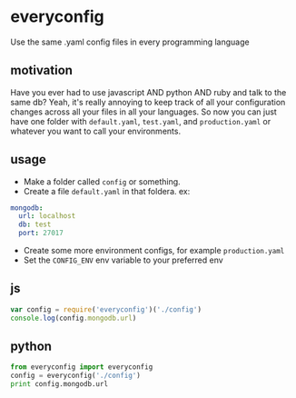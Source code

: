 # everyconfig
Use the same .yaml config files in every programming language

## motivation
Have you ever had to use javascript AND python AND ruby and talk to the same db?  Yeah, it's really annoying to keep track of all your configuration changes across all your files in all your languages.  So now you can just have one folder with `default.yaml`, `test.yaml`, and `production.yaml` or whatever you want to call your environments.

## usage
* Make a folder called `config` or something.
* Create a file `default.yaml` in that foldera. ex:
```yaml
mongodb:
  url: localhost
  db: test
  port: 27017
```
* Create some more environment configs, for example `production.yaml`
* Set the `CONFIG_ENV` env variable to your preferred env

## js
```javascript
var config = require('everyconfig')('./config')
console.log(config.mongodb.url)
```

## python
```python
from everyconfig import everyconfig
config = everyconfig('./config')
print config.mongodb.url
```
